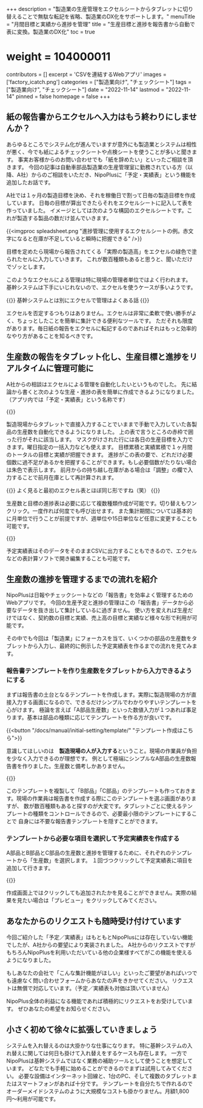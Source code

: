+++
description = "製造業の生産管理をエクセルシートからタブレットに切り替えることで無駄な転記を省略、製造業のDX化をサポートします。"
menuTitle = "月間目標と実績から進捗を管理"
title = "生産目標と進捗を報告書から自動で表に変換。製造業のDX化"
toc = true
# weight = 104000011
contributors = []
excerpt = 'CSVを連結するWebアプリ'
images = ['factory_icatch.png']
categories = ["製造業向け", "チェックシート"]
tags = ["製造業向け", "チェックシート"]
date = "2022-11-14"
lastmod = "2022-11-14"
pinned = false
homepage = false
+++


## 紙の報告書からエクセルへ入力はもう終わりにしませんか？

あらゆるところでシステム化が進んでいますが意外にも製造業とシステムは相性が悪く、今でも紙によるチェックシートや点検シートを使うことが多いと聞きます。
事実お客様からのお問い合わせでも「紙を辞めたい」といったご相談を頂きます。
今回の記事は自動車部品製造業の生産管理室に勤務されている方（以降、A社）からのご相談をいただき、NipoPlusに「予定・実績表」という機能を追加したお話です。

A社では１ヶ月の製造目標を決め、それを稼働日で割って日毎の製造目標を作成しています。
日毎の目標が算出できたらそれをエクセルシートに記入して表を作っていました。
イメージとしては次のような構図のエクセルシートです。これが製造する製品の数だけ並んでいきます。

{{<imgproc spleadsheet.png "進捗管理に使用するエクセルシートの例。赤文字になると在庫が不足していると瞬時に把握できる" />}}

目標を定めたら現場から報告されてくる「実際の製造高」をエクセルの緑色で塗られたセルに入力していきます。
これが数百種類もあると思うと、聞いただけでゾッとします。

このようなエクセルによる管理は特に現場の管理者単位ではよく行われます。
基幹システムは下手にいじれないので、エクセルを使うケースが多いようです。

{{<alice pos="right" icon="here">}}
基幹システムとは別にエクセルで管理はよくある話
{{</alice>}}

エクセルを否定するつもりはありません。エクセルは非常に柔軟で使い勝手がよく、ちょっとしたことを簡単に集計できる便利なツールです。
ただそれも限度があります。毎日紙の報告をエクセルに転記するのであればそれはもっと効率的なやり方があることを知るべきです。

## 生産数の報告をタブレット化し、生産目標と進捗をリアルタイムに管理可能に

A社からの相談はエクセルによる管理を自動化したいというものでした。
先に結論から書くと次のような生産・進捗の表を簡単に作成できるようになりました。
（アプリ内では「予定・実績表」という名称です）

{{<appscreen filename="progress-table" title="進捗状況" >}}

製造現場からタブレットで直接入力することでいままで手動で入力していた各製品の生産数を自動化できるようになりました。
上の表で言うところの赤枠で囲った行がそれに該当します。
マスクがけされた行には各日の生産目標を入力できます。曜日指定の一括入力なども使えます。
目標累積と実績累積で１ヶ月間のトータルの目標と実績が把握できます。
進捗がこの表の要で、どれだけ必要個数に過不足があるかを把握することができます。もし必要個数がたりない場合は朱色で表示します。
前月からの持ち越し在庫がある場合は「調整」の欄で入力することで前月在庫として再計算されます。

{{<alice pos="right" icon="ok">}}
よく見ると最初のエクセル表とほぼ同じ形ですね（笑）
{{</alice>}}

生産数と目標の進捗表は必要に応じて複数種類作成が可能です。切り替えもワンクリック。一度作れば何度でも呼び出せます。
また集計期間については基本的に月単位で行うことが前提ですが、週単位や15日単位など任意に変更することも可能です。

{{<appscreen filename="dashboard" title="予定・実績表を作る" >}}

予定実績表はそのデータをそのままCSVに出力することもできるので、エクセルなどの表計算ソフトで開き編集することも可能です。



## 生産数の進捗を管理するまでの流れを紹介

NipoPlusは日報やチェックシートなどの「報告書」を効率よく管理するためのWebアプリです。
今回の生産予定と進捗の管理はこの「報告書」データから必要なデータを抜き出して集計しているに過ぎません。
使い方を変えれば生産だけではなく、契約数の目標と実績、売上高の目標と実績など様々な形で利用が可能です。

その中でも今回は「製造業」にフォーカスを当て、いくつかの部品の生産数をタブレットから入力し、最終的に例示した予定実績表を作るまでの流れを見てみます。

### 報告書テンプレートを作り生産数をタブレットから入力できるようにする

まずは報告書の土台となるテンプレートを作成します。実際に製造現場の方が直接入力する画面になるので、できるだけシンプルでわかりやすいテンプレートを心がけます。
極論を言えば「A部品生産数」といった数値入力が１つあれば事足ります。基本は部品の種類に応じてテンプレートを作る方が良いです。  


{{<button "/docs/manual/initial-setting/template/" "テンプレート作成はこちら">}}

意識してほしいのは　**製造現場の人が入力する**ということ。現場の作業員が負担を少なく入力できるのが理想です。
例として極端にシンプルなA部品の生産数報告書を作りました。生産数と備考しかありません。

{{<appscreen filename="report-write" title="報告書の作成画面" >}}

このテンプレートを複製して「B部品」「C部品」のテンプレートも作っておきます。現場の作業員は報告書を作成する際にこのテンプレートを選ぶ画面がありますが、
数が数百種類もあると探すのが大変です。タブレットごとに使えるテンプレートの種類をコントロールできるので、必要最小限のテンプレートにすることで
自身には不要な報告書テンプレートを隠すことができます。


### テンプレートから必要な項目を選択して予定実績表を作成する

A部品とB部品とC部品の生産数と進捗を管理するために、それぞれのテンプレートから「生産数」を選択します。
１回づつクリックして予定実績表に項目を追加して行きます。

{{<appscreen filename="make-table" title="予定・実績表を作る" >}}

作成画面上ではクリックしても追加されたかを見ることができません。実際の結果を見たい場合は「プレビュー」をクリックしてみてください。

## あなたからのリクエストも随時受け付けています

今回ご紹介した「予定／実績表」はもともとNipoPlusには存在していない機能でしたが、A社からの要望により実装されました。
A社からのリクエストですがもちろんNipoPlusを利用いただいている他の企業様すべてがこの機能を使えるようになりました。

もしあなたの会社で「こんな集計機能がほしい」といったご要望があればいつでも遠慮なく問い合わせフォームからあなたの声をきかせてください。
リクエストは無償で対応しています。（予定／実績表も対価は頂いていません）

NipoPlus全体の利益になる機能であれば積極的にリクエストをお受けしています。
ぜひあなたの希望をお知らせください。


## 小さく初めて徐々に拡張していきましょう

システムを入れ替えるのは大掛かりな仕事になります。
特に基幹システムの入れ替えに関しては何日も掛けて入れ替えをするケースも存在します。
一方でNipoPlusは基幹システムではなく業務の補助ツールとして使うことを想定しています。
どなたでも手軽に始めることができるのでまずは試用してみてください。
必要な設備はインターネット回線と、1台のPC、そして複数のタブレットまたはスマートフォンがあれば十分です。
テンプレートを自分たちで作れるのでオーダーメイドシステムのように大規模なコストも掛かりません。月額1,800円〜利用が可能です。

